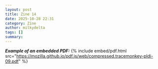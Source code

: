 ```yaml
---
layout: post
title: Zine 14
date: 2025-10-28 22:31
category: Zine
author: milkydelta
tags: []
summary: 
---
```


_**Example of an embedded PDF:**_
{% include embed/pdf.html src="https://mozilla.github.io/pdf.js/web/compressed.tracemonkey-pldi-09.pdf" %}